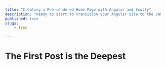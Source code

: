 ```yaml
---
title: "Creating a Pre-rendered Home Page with Angular and Scully"
description: "Ready to start to transition your Angular site to the Jamstack? Why not start with your homepage where you can pre-render your content using Scully and store your assets on the cloud? This tutorial will get you up and deployed in no time!"
published: true
slugs:
    - fred

---
```

# The First Post is the Deepest